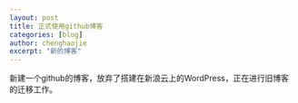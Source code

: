 ```yaml
---
layout: post
title: 正式使用github博客
categories: [blog]
author: chenghaojie
excerpt: "新的博客"
---
```

新建一个github的博客，放弃了搭建在新浪云上的WordPress，正在进行旧博客的迁移工作。